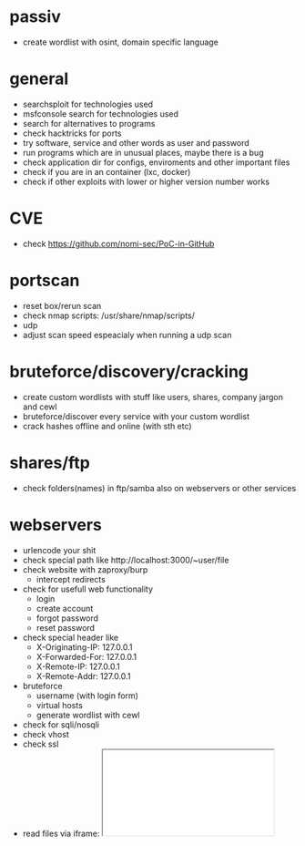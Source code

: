 # passiv

- create wordlist with osint, domain specific language

# general

- searchsploit for technologies used
- msfconsole search for technologies used
- search for alternatives to programs
- check hacktricks for ports
- try software, service and other words as user and password
- run programs which are in unusual places, maybe there is a bug
- check application dir for configs, enviroments and other important files
- check if you are in an container (lxc, docker)
- check if other exploits with lower or higher version number works

# CVE

- check https://github.com/nomi-sec/PoC-in-GitHub

# portscan

- reset box/rerun scan
- check nmap scripts: /usr/share/nmap/scripts/
- udp
- adjust scan speed espeacialy when running a udp scan

# bruteforce/discovery/cracking

- create custom wordlists with stuff like users, shares, company jargon and cewl
- bruteforce/discover every service with your custom wordlist
- crack hashes offline and online (with sth etc)

# shares/ftp

- check folders(names) in ftp/samba also on webservers or other services

# webservers

- urlencode your shit
- check special path like http://localhost:3000/~user/file
- check website with zaproxy/burp
    - intercept redirects
- check for usefull web functionality
    - login
    - create account
    - forgot password
    - reset password
- check special header like
    - X-Originating-IP: 127.0.0.1
    - X-Forwarded-For: 127.0.0.1
    - X-Remote-IP: 127.0.0.1
    - X-Remote-Addr: 127.0.0.1
- bruteforce
    - username (with login form)
    - virtual hosts
    - generate wordlist with cewl
- check for sqli/nosqli
- check vhost
- check ssl
- read files via iframe: <iframe src='/root/.ssh/id_rsa'>
- nikto
- find which programming language is used
- check if templating engine is used
- check the size of every valid response
- check every url, param, input field, post request
- check for command injection, ssrf, xss, lfi (e.g. localhost), rfi, path traversal, xxe
- check for predictable ids
- check if the webserver is connected to any other service
- check if different proxys are used
- check cookie
- bruteforce with custom wordlist (e.g. cewl)

# database

- use keywords from other sources like shares, webpage
- check sql injection
- check nosql injection

# bof

- encode payload

# linux

- check for hidden programs that run periodicaly (pspy) or service on local only
- sudo -l
- which files are writeable
- check /var/crash for core dumps
- test every credential with su
- run linenum, linux-exploit-suggester, linpeas

# windows

- check kernel exploits: https://github.com/SecWiki/windows-kernel-exploits
- run wesng
- run winPEAS
- check common priv esc tricks: https://book.hacktricks.xyz/windows/windows-local-privilege-escalation https://github.com/swisskyrepo/PayloadsAllTheThings/blob/master/Methodology%20and%20Resources/Windows%20-%20Privilege%20Escalation.md

# smb

- run enum4linux, enumsmb, special nmap scan
- check for printnightmare, ethernalblue
- check permission for folders and if possible upload a file
- capture ntlm hash (ntlm_theft)

# todo
- lynis, postenum, linux-smart-enumeration
